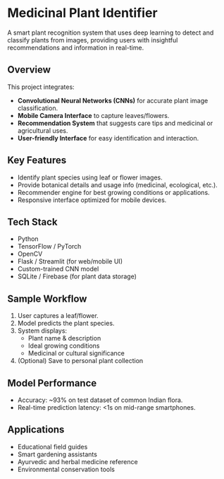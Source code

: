 # Medicinal Plant Identifier 

A smart plant recognition system that uses deep learning to detect and classify plants from images, providing users with insightful recommendations and information in real-time.

## Overview

This project integrates:
- **Convolutional Neural Networks (CNNs)** for accurate plant image classification.
- **Mobile Camera Interface** to capture leaves/flowers.
- **Recommendation System** that suggests care tips and medicinal or agricultural uses.
- **User-friendly Interface** for easy identification and interaction.

## Key Features
- Identify plant species using leaf or flower images.
- Provide botanical details and usage info (medicinal, ecological, etc.).
- Recommender engine for best growing conditions or applications.
- Responsive interface optimized for mobile devices.

## Tech Stack
- Python
- TensorFlow / PyTorch
- OpenCV
- Flask / Streamlit (for web/mobile UI)
- Custom-trained CNN model
- SQLite / Firebase (for plant data storage)

## Sample Workflow
1. User captures a leaf/flower.
2. Model predicts the plant species.
3. System displays:
   - Plant name & description
   - Ideal growing conditions
   - Medicinal or cultural significance
4. (Optional) Save to personal plant collection

## Model Performance
- Accuracy: ~93% on test dataset of common Indian flora.
- Real-time prediction latency: <1s on mid-range smartphones.

## Applications
- Educational field guides
- Smart gardening assistants
- Ayurvedic and herbal medicine reference
- Environmental conservation tools
